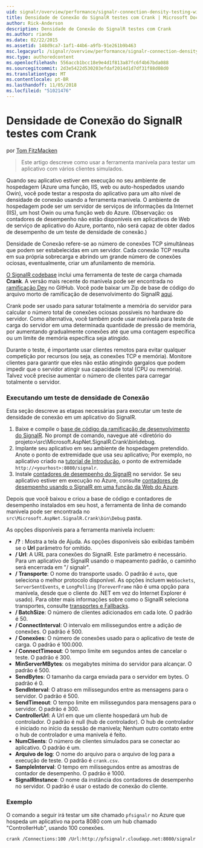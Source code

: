 ```yaml
---
uid: signalr/overview/performance/signalr-connection-density-testing-with-crank
title: Densidade de Conexão do SignalR testes com Crank | Microsoft Docs
author: Rick-Anderson
description: Densidade de Conexão do SignalR testes com Crank
ms.author: riande
ms.date: 02/22/2015
ms.assetid: 148d9ca7-1af1-44b6-a9fb-91e261b9b463
msc.legacyurl: /signalr/overview/performance/signalr-connection-density-testing-with-crank
msc.type: authoredcontent
ms.openlocfilehash: 556accb1bcc18e9e4d1f813a87fc6f4b67bda088
ms.sourcegitcommit: 2d3e5422d530203efdaf2014d1d7df31f88d08d0
ms.translationtype: MT
ms.contentlocale: pt-BR
ms.lasthandoff: 11/05/2018
ms.locfileid: "51021476"
---
```

<a name="signalr-connection-density-testing-with-crank"></a>Densidade de Conexão do SignalR testes com Crank
====================
por [Tom FitzMacken](https://github.com/tfitzmac)

> Este artigo descreve como usar a ferramenta manivela para testar um aplicativo com vários clientes simulados.


Quando seu aplicativo estiver em execução no seu ambiente de hospedagem (Azure uma função, IIS, web ou auto-hospedados usando Owin), você pode testar a resposta do aplicativo para um alto nível de densidade de conexão usando a ferramenta manivela. O ambiente de hospedagem pode ser um servidor de serviços de informações da Internet (IIS), um host Owin ou uma função web do Azure. (Observação: os contadores de desempenho não estão disponíveis em aplicativos de Web de serviço de aplicativo do Azure, portanto, não será capaz de obter dados de desempenho de um teste de densidade de conexão.)

Densidade de Conexão refere-se ao número de conexões TCP simultâneas que podem ser estabelecidas em um servidor. Cada conexão TCP resulta em sua própria sobrecarga e abrindo um grande número de conexões ociosas, eventualmente, criar um afunilamento de memória.

[O SignalR codebase](https://github.com/signalr/signalr) inclui uma ferramenta de teste de carga chamada **Crank**. A versão mais recente do manivela pode ser encontrada no [ramificação Dev](https://github.com/SignalR/signalr/tree/dev) no GitHub. Você pode baixar um Zip de base de código do arquivo morto de ramificação de desenvolvimento do SignalR [aqui](https://github.com/SignalR/SignalR/archive/dev.zip).

Crank pode ser usado para saturar totalmente a memória do servidor para calcular o número total de conexões ociosas possíveis no hardware do servidor. Como alternativa, você também pode usar manivela para teste de carga do servidor em uma determinada quantidade de pressão de memória, por aumentando gradualmente conexões até que uma contagem específica ou um limite de memória específica seja atingido.

Durante o teste, é importante usar clientes remotos para evitar qualquer competição por recursos (ou seja, as conexões TCP e memória). Monitore clientes para garantir que eles não estão atingindo gargalos que podem impedir que o servidor atingir sua capacidade total (CPU ou memória). Talvez você precise aumentar o número de clientes para carregar totalmente o servidor.

### <a name="running-a-connection-density-test"></a>Executando um teste de densidade de Conexão

Esta seção descreve as etapas necessárias para executar um teste de densidade de conexão em um aplicativo do SignalR.

1. Baixe e compile o [base de código da ramificação de desenvolvimento do SignalR](https://github.com/SignalR/SignalR/archive/dev.zip). No prompt de comando, navegue até &lt;diretório do projeto&gt;\src\Microsoft.AspNet.SignalR.Crank\bin\debug.
2. Implante seu aplicativo em seu ambiente de hospedagem pretendido. Anote o ponto de extremidade que usa seu aplicativo; Por exemplo, no aplicativo criado na [tutorial de Introdução](../getting-started/tutorial-getting-started-with-signalr.md), o ponto de extremidade `http://<yourhost>:8080/signalr`.
3. Instale [contadores de desempenho do SignalR](signalr-performance.md#perfcounters) no servidor. Se seu aplicativo estiver em execução no Azure, consulte [contadores de desempenho usando o SignalR em uma função da Web do Azure](using-signalr-performance-counters-in-an-azure-web-role.md).

Depois que você baixou e criou a base de código e contadores de desempenho instalados em seu host, a ferramenta de linha de comando manivela pode ser encontrada no `src\Microsoft.AspNet.SignalR.Crank\bin\Debug` pasta.

As opções disponíveis para a ferramenta manivela incluem:

- **/?** : Mostra a tela de Ajuda. As opções disponíveis são exibidas também se o **Url** parâmetro for omitido.
- **/ Url**: A URL para conexões do SignalR. Este parâmetro é necessário. Para um aplicativo de SignalR usando o mapeamento padrão, o caminho será encerrada em "/ signalr".
- **/ Transporte**: O nome do transporte usado. O padrão é `auto`, que seleciona o melhor protocolo disponível. As opções incluem `WebSockets`, `ServerSentEvents`, e `LongPolling` (`ForeverFrame` não é uma opção para manivela, desde que o cliente do .NET em vez do Internet Explorer é usado). Para obter mais informações sobre como o SignalR seleciona transportes, consulte [transportes e Fallbacks](../getting-started/introduction-to-signalr.md#transports).
- **/ BatchSize**: O número de clientes adicionados em cada lote. O padrão é 50.
- **/ ConnectInterval**: O intervalo em milissegundos entre a adição de conexões. O padrão é 500.
- **/ Conexões**: O número de conexões usado para o aplicativo de teste de carga. O padrão é 100.000.
- **/ ConnectTimeout**: O tempo limite em segundos antes de cancelar o teste. O padrão é 300.
- **MinServerMBytes**: os megabytes mínima do servidor para alcançar. O padrão é 500.
- **SendBytes**: O tamanho da carga enviada para o servidor em bytes. O padrão é 0.
- **SendInterval**: O atraso em milissegundos entre as mensagens para o servidor. O padrão é 500.
- **SendTimeout**: O tempo limite em milissegundos para mensagens para o servidor. O padrão é 300.
- **ControllerUrl**: A Url em que um cliente hospedará um hub de controlador. O padrão é null (hub de controlador). O hub de controlador é iniciado no início da sessão de manivela; Nenhum outro contato entre o hub de controlador e uma manivela é feito.
- **NumClients**: O número de clientes simulados para se conectar ao aplicativo. O padrão é um.
- **Arquivo de log**: O nome do arquivo para o arquivo de log para a execução de teste. O padrão é `crank.csv`.
- **SampleInterval**: O tempo em milissegundos entre as amostras de contador de desempenho. O padrão é 1000.
- **SignalRInstance**: O nome da instância dos contadores de desempenho no servidor. O padrão é usar o estado de conexão do cliente.

### <a name="example"></a>Exemplo

O comando a seguir irá testar um site chamado `pfsignalr` no Azure que hospeda um aplicativo na porta 8080 com um hub chamado "ControllerHub", usando 100 conexões.

`crank /Connections:100 /Url:http://pfsignalr.cloudapp.net:8080/signalr`
